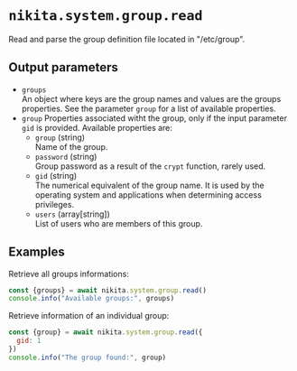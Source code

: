 
# `nikita.system.group.read`

Read and parse the group definition file located in "/etc/group".

## Output parameters

* `groups`   
  An object where keys are the group names and values are the groups properties.
  See the parameter `group` for a list of available properties.
* `group`
  Properties associated witht the group, only if the input parameter `gid` is
  provided. Available properties are:   
  * `group` (string)   
  Name of the group.
  * `password` (string)   
  Group password as a result of the `crypt` function, rarely used.
  * `gid` (string)   
  The numerical equivalent of the group name. It is used by the operating
  system and applications when determining access privileges.
  * `users` (array[string])   
  List of users who are members of this group.

## Examples

Retrieve all groups informations:

```js
const {groups} = await nikita.system.group.read()
console.info("Available groups:", groups)
```

Retrieve information of an individual group:

```js
const {group} = await nikita.system.group.read({
  gid: 1
})
console.info("The group found:", group)
```
